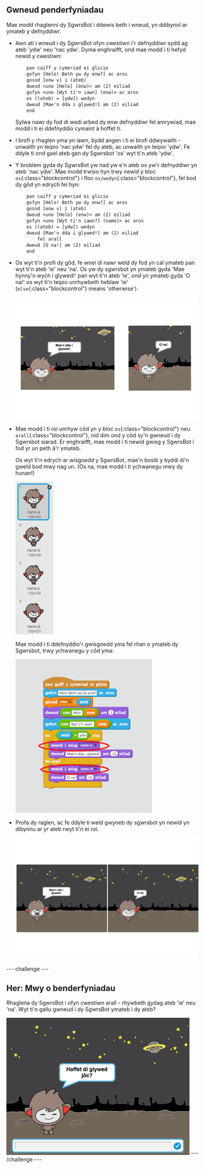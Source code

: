 ## Gwneud penderfyniadau

Mae modd rhaglenni dy SgwrsBot i ddewis beth i wneud, yn ddibynol ar ymateb y defnyddiwr.

+ Awn ati i wneud i dy SgwrsBot ofyn cwestiwn i'r defnyddiwr sydd ag ateb 'ydw' neu 'nac ydw'. Dyma enghraifft, ond mae modd i ti hefyd newid y cwestiwn:

	```blocks
		pan caiff y cymeriad ei glicio
		gofyn [Helo! Beth yw dy enw?] ac aros
		gosod [enw v] i (ateb)
		dweud <uno [Helo] (enw)> am (2) eiliad
		gofyn <uno [Wyt ti'n iawn] (enw)> ac aros
		os ((ateb) = [ydw]) wedyn
   		dweud [Mae'n dda i glywed!] am (2) eiliad
		end
	```

	Sylwa nawr dy fod di wedi arbed dy enw defnyddiwr fel amrywiad, mae modd i ti ei ddefnyddio cymaint a hoffet ti.

+ I brofi y rhaglen yma yn iawn, bydd angen i ti ei brofi ddwywaith - unwaith yn teipio 'nac ydw' fel dy ateb, ac unwaith yn teipio 'ydw'.  Fe ddyle ti ond gael ateb gan dy Sgwrsbot 'os' wyt ti'n ateb 'ydw'.

+ Y broblem gyda dy SgwrsBot yw nad yw e'n ateb os yw'r defnyddiwr yn ateb 'nac ydw'.  Mae modd trwsio hyn trwy newid y bloc `os`{:class="blockcontrol"} i floc `os/wedyn`{:class="blockcontrol"}, fel bod dy gôd yn edrych fel hyn:

	```blocks
		pan caiff y cymeriad ei glicio
		gofyn [Helo! Beth yw dy enw?] ac aros
		gosod [enw v] i (ateb)
		dweud <uno [Helo] (enw)> am (2) eiliad
		gofyn <uno [Wyt ti'n iawn?] (name)> ac aros
		os ((ateb) = [ydw]) wedyn
		dweud [Mae'n dda i glywed!] am (2) eiliad
			fel arall
   		dweud [O na!] am (2) eiliad
		end
	```

+ Os wyt ti'n profi dy gôd, fe wnei di nawr weld dy fod yn cal ymateb pan wyt ti'n ateb 'ie' neu 'na'.  Os yw dy sgwrsbot yn ymateb gyda 'Mae hynny'n wych i glywed!' pan wyt ti'n ateb 'ie', ond yn ymateb gyda 'O na!' os wyt ti'n teipio unrhywbeth heblaw 'ie' (`else`{:class="blockcontrol"} means 'otherwise').

	![screenshot](images/chatbot-else.png)

+ Mae modd i ti roi unrhyw côd yn y bloc `os`{:class="blockcontrol"}  neu `arall`{:class="blockcontrol"}, nid dim ond y côd sy'n gwneud i dy Sgwrsbot siarad. Er enghraifft, mae modd i ti newid gwisg y SgwrsBot i fod yr un peth â'r ymateb.

	Os wyt ti'n edrych ar wisgoedd y SgwrsBot, mae'n bosib y byddi di'n gweld bod mwy nag un. (Os na, mae modd i ti ychwanegu mwy dy hunan!)

	![screenshot](images/chatbot-costumes.png)

	Mae modd i ti ddefnyddio'r gwisgoedd yma fel rhan o ymateb dy Sgwrsbot, trwy ychwanegu y côd yma:

	![screenshot](images/chatbot-costumes-code.png)

+ Profa dy raglen, ac fe ddyle ti weld gwyneb dy sgwrsbot yn newid yn dibynnu ar yr ateb rwyt ti'n ei roi.

	![screenshot](images/chatbot-face.png)

--- challenge ---
## Her: Mwy o benderfyniadau 

Rhaglena dy SgwrsBot i ofyn cwestiwn arall - rhywbeth gydag ateb 'ie' neu 'na'. Wyt ti'n gallu gwneud i dy SgwrsBot ymateb i dy ateb?

![screenshot](images/chatbot-joke.png)
--- /challenge ---
